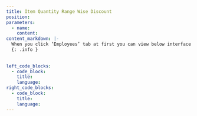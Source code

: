 ```yaml
---
title: Item Quantity Range Wise Discount 
position:
parameters:
  - name:
    content:
content_markdown: |- 
  When you click ‘Employees’ tab at first you can view below interface (Figure 2.0). Top of the page you can view most available employee type and their percentage through donut. Also you can get rough idea about the existing employees by using smart table. 
  {: .info }
  
  
left_code_blocks:
  - code_block:
    title:
    language:
right_code_blocks:
  - code_block:
    title:
    language:
---
```

